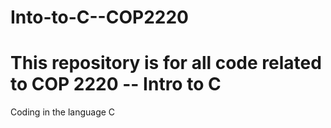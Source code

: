 # Into-to-C--COP2220
This repository is for all code related to COP 2220 -- Intro to C
========
Coding in the language C
